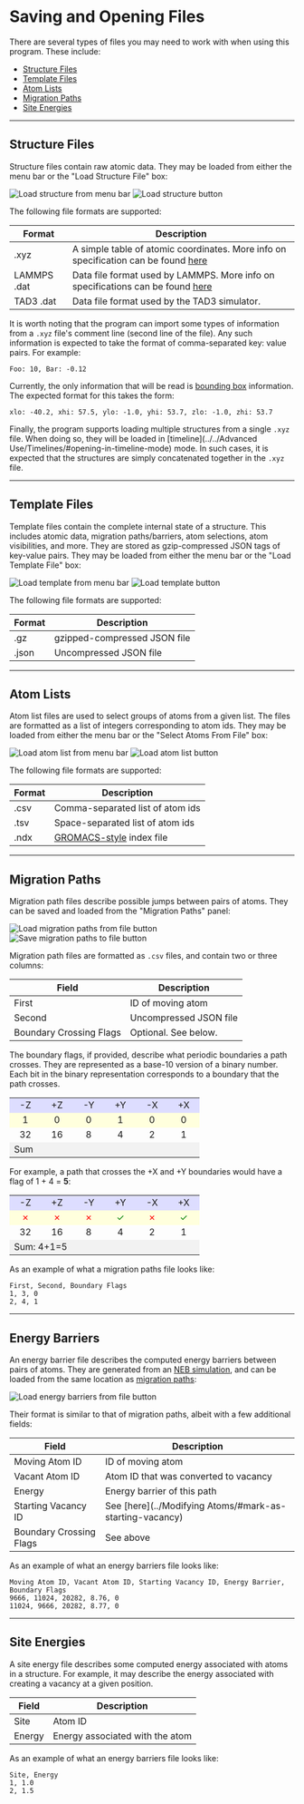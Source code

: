 # Saving and Opening Files

There are several types of files you may need to work with when using this program. 
These include:

* [Structure Files](#structure-files)
* [Template Files](#template-files)
* [Atom Lists](#atom-lists)
* [Migration Paths](#migration-paths)
* [Site Energies](#site-energies)

---

## Structure Files

Structure files contain raw atomic data.  They may be loaded from either the menu bar or the 
"Load Structure File" box:

![Load structure from menu bar](menuStructure.png) ![Load structure button](structureSelector.png)

The following file formats are supported: 

| Format | Description |
| ------ | ----------- |
| .xyz        | A simple table of atomic coordinates.  More info on specification can be found [here](https://www.cgl.ucsf.edu/chimera/docs/UsersGuide/xyz.html) |
| LAMMPS .dat | Data file format used by LAMMPS.  More info on specifications can be found [here](https://docs.lammps.org/read_data.html) |
| TAD3 .dat   | Data file format used by the TAD3 simulator. |

It is worth noting that the program can import some types of information from a `.xyz` 
file's comment line (second line of the file).  Any such information is expected to take the 
format of comma-separated key: value pairs. For example:

	Foo: 10, Bar: -0.12

Currently, the only information that will be read is [bounding box](../Structures/#bounding-box) 
information. The expected format for this takes the form:
	
	xlo: -40.2, xhi: 57.5, ylo: -1.0, yhi: 53.7, zlo: -1.0, zhi: 53.7

Finally, the program supports loading multiple structures from a single `.xyz` file. When 
doing so, they will be loaded in [timeline](../../Advanced Use/Timelines/#opening-in-timeline-mode) mode. In such cases, it is expected that the 
structures are simply concatenated together in the `.xyz` file.

---

## Template Files

Template files contain the complete internal state of a structure. This includes atomic 
data, migration paths/barriers, atom selections, atom visibilities, and more. They are stored 
as gzip-compressed JSON tags of key-value pairs. They may be loaded from either the menu bar 
or the "Load Template File" box:

![Load template from menu bar](menuTemplate.png) ![Load template button](templateSelector.png)

The following file formats are supported:

| Format | Description |
| ------ | ----------- |
| .gz    | gzipped-compressed JSON file |
| .json  | Uncompressed JSON file       |

---

## Atom Lists

Atom list files are used to select groups of atoms from a given list. The files are formatted 
as a list of integers corresponding to atom ids. They may be loaded from either the menu bar 
or the "Select Atoms From File" box:

![Load atom list from menu bar](menuAtomList.png) ![Load atom list button](atomListSelector.png)

The following file formats are supported:

| Format | Description |
| ------ | ----------- |
| .csv   | Comma-separated list of atom ids |
| .tsv   | Space-separated list of atom ids |
| .ndx   | [GROMACS-style](https://manual.gromacs.org/archive/5.0.4/online/ndx.html) index file |

---

## Migration Paths

Migration path files describe possible jumps between pairs of atoms. They can be saved and 
loaded from the "Migration Paths" panel:

![Load migration paths from file button](pathsSelector.png) ![Save migration paths to file button](pathsSave.png)

Migration path files are formatted as `.csv` files, and contain two or three columns:

| Field | Description |
| ----- | ----------- |
| First                   | ID of moving atom      |
| Second                  | Uncompressed JSON file |
| Boundary Crossing Flags | Optional. See below.   |

The boundary flags, if provided, describe what periodic boundaries a path crosses. 
They are represented as a base-10 version of a binary number. Each bit in the binary 
representation corresponds to a boundary that the path crosses.

<table align=center class="boundaryTable">
	<tr>
		<td bgcolor=#DDDDFF align=center width=40>-Z</td>
		<td bgcolor=#DDDDFF align=center width=40>+Z</td>
		<td bgcolor=#DDDDFF align=center width=40>-Y</td>
		<td bgcolor=#DDDDFF align=center width=40>+Y</td>
		<td bgcolor=#DDDDFF align=center width=40>-X</td>
		<td bgcolor=#DDDDFF align=center width=40>+X</td>
	</tr>
	<tr>
		<td bgcolor=#FFFFDD align=center width=40>1</td>
		<td bgcolor=#FFFFDD align=center width=40>0</td>
		<td bgcolor=#FFFFDD align=center width=40>0</td>
		<td bgcolor=#FFFFDD align=center width=40>1</td>
		<td bgcolor=#FFFFDD align=center width=40>0</td>
		<td bgcolor=#FFFFDD align=center width=40>0</td>
	</tr>
	<tr>
		<td align=center width=40>32</td>
		<td align=center width=40>16</td>
		<td align=center width=40>8</td>
		<td align=center width=40>4</td>
		<td align=center width=40>2</td>
		<td align=center width=40>1</td>
	</tr>
	<tr>
		<td bgcolor=#F2F2F2 colspan=6>Sum</td>
	</tr>
</table>

For example, a path that crosses the +X and +Y boundaries would have a flag of 1 + 4 = **5**:

<table align=center class="boundaryTable">
	<tr>
		<td bgcolor=#DDDDFF align=center width=40>-Z</td>
		<td bgcolor=#DDDDFF align=center width=40>+Z</td>
		<td bgcolor=#DDDDFF align=center width=40>-Y</td>
		<td bgcolor=#DDDDFF align=center width=40>+Y</td>
		<td bgcolor=#DDDDFF align=center width=40>-X</td>
		<td bgcolor=#DDDDFF align=center width=40>+X</td>
	</tr>
	<tr>
		<td bgcolor=#FFFFDD align=center width=40 style="color: red;">&#x2717;</td>
		<td bgcolor=#FFFFDD align=center width=40 style="color: red;">&#x2717;</td>
		<td bgcolor=#FFFFDD align=center width=40 style="color: red;">&#x2717;</td>
		<td bgcolor=#FFFFDD align=center width=40 style="color: green;">&#x2713;</td>
		<td bgcolor=#FFFFDD align=center width=40 style="color: red;">&#x2717;</td>
		<td bgcolor=#FFFFDD align=center width=40 style="color: green;">&#x2713;</td>
	</tr>
	<tr>
		<td align=center width=40>32</td>
		<td align=center width=40>16</td>
		<td align=center width=40>8</td>
		<td align=center width=40>4</td>
		<td align=center width=40>2</td>
		<td align=center width=40>1</td>
	</tr>
	<tr>
		<td bgcolor=#F2F2F2 colspan=6>Sum: 4+1=5</td>
	</tr>
</table>

As an example of what a migration paths file looks like:
```plaintext
First, Second, Boundary Flags
1, 3, 0
2, 4, 1
```

---

## Energy Barriers

An energy barrier file describes the computed energy barriers between pairs of atoms. They 
are generated from an [NEB simulation](../../Simulations/NEB/), and can be loaded from the same location as 
[migration paths](#migration-paths):

![Load energy barriers from file button](pathsSelector.png)

Their format is similar to that of migration paths, albeit with a few additional fields:

| Field | Description |
| ----- | ----------- |
| Moving Atom ID          | ID of moving atom                                        |
| Vacant Atom ID          | Atom ID that was converted to vacancy                    |
| Energy                  | Energy barrier of this path                              |
| Starting Vacancy ID     | See [here](../Modifying Atoms/#mark-as-starting-vacancy) |
| Boundary Crossing Flags | See above                                                |

As an example of what an energy barriers file looks like:

```plaintext
Moving Atom ID, Vacant Atom ID, Starting Vacancy ID, Energy Barrier, Boundary Flags
9666, 11024, 20282, 8.76, 0
11024, 9666, 20282, 8.77, 0
```

---

## Site Energies

A site energy file describes some computed energy associated with atoms in a structure. 
For example, it may describe the energy associated with creating a vacancy at a given 
position.

| Field  | Description |
| ------ | ----------- |
| Site   | Atom ID                         |
| Energy | Energy associated with the atom |

As an example of what an energy barriers file looks like:

```plaintext
Site, Energy
1, 1.0
2, 1.5
```
